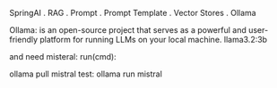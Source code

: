 SpringAI 
. RAG
. Prompt
. Prompt Template
. Vector Stores
. Ollama


Ollama: is an open-source project that serves as a powerful and user-friendly platform for running LLMs on your local machine.
llama3.2:3b

and need misteral:
run(cmd):

ollama pull mistral
test: ollama run mistral
